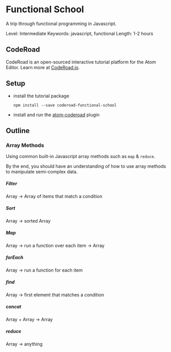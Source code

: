 # Functional School

A trip through functional programming in Javascript.

Level: Intermediate
Keywords: javascript, functional
Length: 1-2 hours


## CodeRoad

CodeRoad is an open-sourced interactive tutorial platform for the Atom Editor. Learn more at [CodeRoad.io](http://coderoad.io).


## Setup

* install the tutorial package

    `npm install --save coderoad-functional-school`

* install and run the [atom-coderoad](https://github.com/coderoad/atom-coderoad) plugin


## Outline

### Array Methods

Using common built-in Javascript array methods such as `map` & `reduce`.

By the end, you should have an understanding of how to use array methods to manipulate semi-complex data.

<!-- @import('./tutorial/1/08/challenge-1') -->
<!-- @import('./tutorial/1/09/challenge-2') -->

##### Filter

Array -> Array of items that match a condition

##### Sort

Array -> sorted Array

##### Map

Array -> run a function over each item -> Array

##### forEach

Array -> run a function for each item

##### find

Array -> first element that matches a condition

##### concat

Array + Array -> Array

##### reduce

Array -> anything
